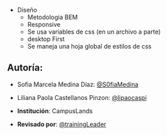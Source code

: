- Diseño
    - Metodologia BEM
    - Responsive
    - Se usa variables de css (en un archivo a parte)
    - desktop First
    - Se maneja una hoja global de estilos  de css


## Autoría:
- Sofia Marcela Medina Díaz: [@S0fiaMedina](https://github.com/S0fiaMedina)
- Liliana Paola Castellanos Pinzon: [@lipaocaspi](https://github.com/lipaocaspi)

- **Institución**: CampusLands
- **Revisado por**: [@trainingLeader](https://github.com/trainingLeader)
